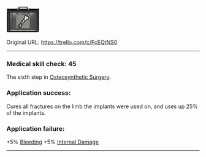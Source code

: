 ![osteo.png\|200](./Osteosynthesis%20Implants%20-%20Attachments/6718845db30472d958dd7bfa.png)

Original URL: https://trello.com/c/FcEQtNS0

---

### Medical skill check: 45

The sixth step in [Osteosynthetic Surgery](../Procedures/Osteosynthetic%20Surgery.md).

### Application success:

Cures all fractures on the limb the implants were used on, and uses up 25% of the implants.

### Application failure:

\+5% [Bleeding](../Any%20bodypart/Bleeding.md)
\+5% [Internal Damage](../Any%20bodypart/archived/Internal%20Damage.md)

---

